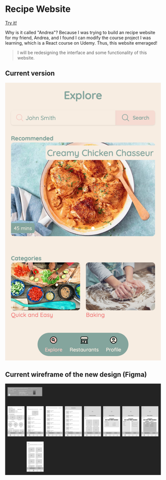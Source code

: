 # Recipe Website

[Try it!](https://recipe-andrea.vercel.app)

Why is it called "Andrea"? Because I was trying to build an recipe website for my friend, Andrea, and I found I can modify the course project I was learning, which is a React course on Udemy. Thus, this website emeraged!

> I will be redesigning the interface and some functionality of this website.

## Current version

![homepage](images/home2.png)

## Current wireframe of the new design (Figma)

![wireframe](image/../images/recipe-wireframe.jpg)
